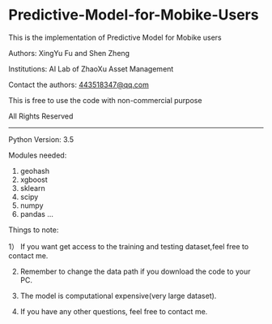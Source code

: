 # Predictive-Model-for-Mobike-Users
This is the implementation of Predictive Model for Mobike users

Authors: XingYu Fu and Shen Zheng

Institutions: AI Lab of ZhaoXu Asset Management

Contact the authors: 443518347@qq.com

This is free to use the code with non-commercial purpose

All Rights Reserved

-----------------------------------------------------------------------

Python Version: 3.5

Modules needed:
1) geohash
2) xgboost
3) sklearn
4) scipy
5) numpy
6) pandas
...

Things to note:

1） If you want get access to the training and testing dataset,feel free to contact me.

2) Remember to change the data path if you download the code to your PC.

3) The model is computational expensive(very large dataset).

4) If you have any other questions, feel free to contact me.
